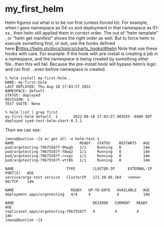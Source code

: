 # my_first_helm

Helm figures out what is to be run first (unless forced to). For example, when I gave namespace as 04-xx and deployment in that namespace as 01-xx , then helm still applied them in correct order. The out of “helm template” , or “helm get manifest” shows the right order as well. 
But to force helm to execute something first, or last, use the hooks defined here:https://helm.sh/docs/topics/charts_hooks/#helm 
Note that use these hooks with care. For example: If the hook with pre-install is creating a job in a namespace, and the namespace is being created by something other file…then this will fail. Because the pre-install hook will bypass helm’s logic and run first …even before namespace is created. 

```
% helm install my-first-helm .
NAME: my-first-helm
LAST DEPLOYED: Thu Aug 18 17:03:57 2022
NAMESPACE: default
STATUS: deployed
REVISION: 1
TEST SUITE: None

% helm list | grep first
my-first-helm default  1       2022-08-18 17:03:57.903555 -0400 EDT deployed syed-test-helm-chart-0.2.1             
```

Then we can see:

```
[mano@bastion ~]$ oc get all -n helm-test-1 
NAME                              READY   STATUS    RESTARTS   AGE
pod/argotesting-79675587f-9hpgb   1/1     Running   0          14m
pod/argotesting-79675587f-f8wq2   1/1     Running   0          14m
pod/argotesting-79675587f-rvvgc   1/1     Running   0          14m
pod/argotesting-79675587f-vtt6b   1/1     Running   0          14m

NAME                        TYPE        CLUSTER-IP      EXTERNAL-IP   PORT(S)   AGE
service/argo-test-service   ClusterIP   172.30.66.164   <none>        80/TCP    14m

NAME                          READY   UP-TO-DATE   AVAILABLE   AGE
deployment.apps/argotesting   4/4     4            4           14m

NAME                                    DESIRED   CURRENT   READY   AGE
replicaset.apps/argotesting-79675587f   4         4         4       14m
[mano@bastion ~]$ 
```
